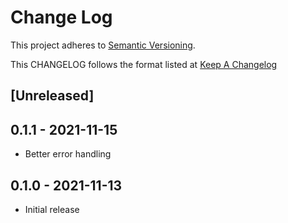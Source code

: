 # Change Log

This project adheres to [Semantic Versioning](http://semver.org/).

This CHANGELOG follows the format listed at [Keep A Changelog](http://keepachangelog.com/)

## [Unreleased]

## 0.1.1 - 2021-11-15

- Better error handling

## 0.1.0 - 2021-11-13

- Initial release
